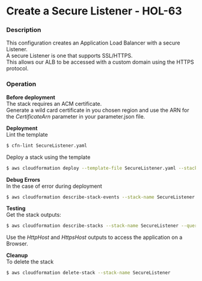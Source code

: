 # Create a Secure Listener - HOL-63

### Description

This configuration creates an Application Load Balancer with a secure Listener.  
A secure Listener is one that supports SSL/HTTPS.  
This allows our ALB to be accessed with a custom domain using the HTTPS protocol.

### Operation

**Before deployment**  
The stack requires an ACM certificate.  
Generate a wild card certificate in you chosen region and use the ARN for the _CertificateArn_ parameter in your parameter.json file.

**Deployment**  
Lint the template

```bash
$ cfn-lint SecureListener.yaml
```

Deploy a stack using the template

```bash
$ aws cloudformation deploy --template-file SecureListener.yaml --stack-name SecureListener --parameter-overrides file://secret-parameters.json
```

**Debug Errors**  
In the case of error during deployment

```bash
$ aws cloudformation describe-stack-events --stack-name SecureListener > events.json
```

**Testing**  
Get the stack outputs:

```bash
$ aws cloudformation describe-stacks --stack-name SecureListener --query "Stacks[0].Outputs"  --no-cli-pager
```

Use the _HttpHost_ and _HttpsHost_ outputs to access the application on a Browser.

**Cleanup**  
 To delete the stack

```bash
$ aws cloudformation delete-stack --stack-name SecureListener
```
